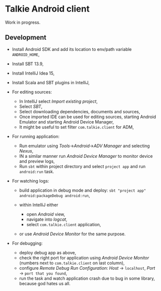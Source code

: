 # Talkie Android client

Work in progress.

## Development

  * Install Android SDK and add its location to env/path variable `ANDROID_HOME`,
  * Install SBT 13.9,
  * Install IntelliJ Idea 15,
  * Install Scala and SBT plugins in IntelliJ,
  * For editing sources:

    * In IntelliJ select *Import existing project*,
    * Select *SBT*,
    * Select downloading dependencies, documents and sources,
    * Once imported IDE can be used for editing sources, starting Android Emulator and starting Android Device Manager,
    * It might be useful to set filter `com.talkie.client` for ADM,

 * For running application:
 
    * Run emulator using *Tools*->*Android*->*ADV Manager* and selecting *Nexus*,
    * IN a similar manner run *Android Device Manager* to monitor device and preview logs,
    * Run `sbt` within project directory and select `project app` and run `android:run` task.

 * For watching logs:
 
    * build application in debug mode and deploy: `sbt "project app" android:packageDebug android:run`,
    * within IntelliJ either

      * open *Android* view,
      * navigate into *logcat*,
      * select `com.talkie.client` application,

    * or use *Android Device Monitor* for the same purpose.
    
 * For debugging:
 
   * deploy debug app as above,
   * check the right port for application using *Android Device Monitor* (numbers next to `com.talkie.client` on last
     column),
   * configure *Remote Debug* *Run Configuration*: *Host* -> `localhost`, *Port* -> `port that you found`,
   * run the task and watch application crash due to bug in some library, because god hates us all. 
